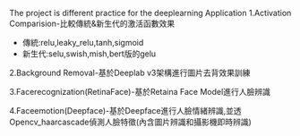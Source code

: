 The project is different practice for the deeplearning Application
1.Activation Comparision-比較傳統&新生代的激活函數效果
* 傳統:relu,leaky_relu,tanh,sigmoid
* 新生代:selu,swish,mish,bert版的gelu

2.Background Removal-基於Deeplab v3架構進行圖片去背效果訓練

3.Facerecognization(RetinaFace)-基於Retaina Face Model進行人臉辨識

4.Faceemotion(Deepface)-基於Deepface進行人臉情緒辨識,並透Opencv_haarcascade偵測人臉特徵(內含圖片辨識和攝影機即時辨識)
